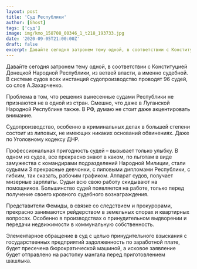 ```yaml
---
layout: post
title: 'Суд Республики'
author: [Ghost]
tags: ['суд']
image: img/kmo_158708_00346_1_t218_193733.jpg
date: '2020-09-05T21:00:00Z'
draft: false
excerpt: Давайте сегодня затронем тему одной, в соответствии с Конституцией Донецкой Народной Республики, из ветвей власти, а именно судебной. В системе судов всех инстанций судопроизводство проводят 96 судей, со слов А.Захарченко.
---
```

Давайте сегодня затронем тему одной, в соответствии с Конституцией Донецкой Народной Республики, из ветвей власти, а именно судебной. В системе судов всех инстанций судопроизводство проводят 96 судей, со слов А.Захарченко.

Проблема в том, что решения вынесенные судами Республики не признаются не в одной из стран. Смешно, что даже в Луганской Народной Республике также. В РФ, думаю не стоит даже акцентировать внимание.

Судопроизводство, особенно в криминальных делах в большей степени состоит из липовых, не имеющих никаких оснований обвинениях. Даже по Уголовному кодексу ДНР.

Профессиональная пригодность судей – вызывает только улыбку. В одном из судов, все прекрасно знают в каком, по льготам в виде замужества с командирами подразделений Народной Милиции, стали судьями 3 прекрасные девчонки, с липовыми дипломами Республики, с гибким, так сказать, рабочим графиком. Аппарат судов, получает мизерные зарплаты. Судьи всю свою работу скидывают на помощников. Большинство судей появляется на работе, только перед получение своего кровного судебного вознаграждения.

Представители Фемиды, в связке со следствием и прокурорами, прекрасно занимаются рейдерством в земельных спорах и квартирных вопросах. Особенно в производствах о принудительном выдворении и передачи недвижимости в коммунальную собственность.

Элементарное обращение в суд с целью принудительного взыскания с государственных предприятий задолженность по заработной плате, будет пресечена бюрократической машиной, а исковое заявление будет отправлено на растопку мангала перед приготовлением шашлыка.
